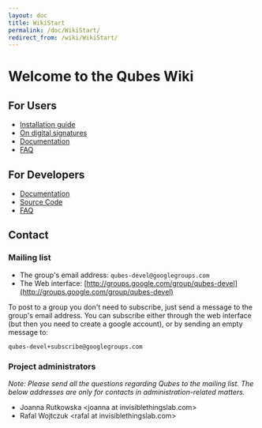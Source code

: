 ```yaml
---
layout: doc
title: WikiStart
permalink: /doc/WikiStart/
redirect_from: /wiki/WikiStart/
---
```


Welcome to the Qubes Wiki
=========================

For Users
---------

-   [Installation guide](/doc/InstallationGuide)
-   [On digital signatures](/doc/VerifyingSignatures)
-   [Documentation](/doc/UserDoc)
-   [FAQ](/doc/UserFaq)

For Developers
--------------

-   [Documentation](/doc/SystemDoc)
-   [Source Code](/doc/SourceCode)
-   [FAQ](/doc/DevelFaq)

Contact
-------

### Mailing list

-   The group's email address: `qubes-devel@googlegroups.com`
-   The Web interface: [http://groups.google.com/group/qubes-devel](http://groups.google.com/group/qubes-devel)

To post to a group you don't need to subscribe, just send a message to the group's email address. You can subscribe either through the web interface (but then you need to create a google account), or by sending an empty message to:

```
qubes-devel+subscribe@googlegroups.com
```

### Project administrators

*Note: Please send all the questions regarding Qubes to the mailing list. The below addresses are only for contacts in administration-related matters.*

-   Joanna Rutkowska \<joanna at invisiblethingslab.com\>
-   Rafal Wojtczuk \<rafal at invisiblethingslab.com\>

